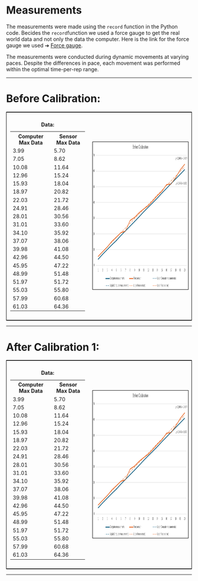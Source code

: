 # Measurements

The measurements were made using the `record` function in the Python code. Becides the `record`function we used a force gauge to get the real world data and not only the data the computer. Here is the link for the force gauge we used ➔ [Force gauge](https://docs.rs-online.com/ebc3/A700000007226729.pdf).
 
The measurements were conducted during dynamic movements at varying paces. Despite the differences in pace, each movement was performed within the optimal time-per-rep range.

___

# Before Calibration:
<table style="border-collapse: collapse; border: 1px solid black;">
    <tr>
        <td style="padding: 10px;">
            <!-- Tabell -->
            <table style="border-collapse: collapse;">
                <caption><strong>Data:</strong></caption>
                <tr>
                    <th>Computer Max Data</th>
                    <th>Sensor Max Data</th>
                </tr>
                <tr><td>3.99</td><td>5.70</td></tr>
                <tr><td>7.05</td><td>8.62</td></tr>
                <tr><td>10.08</td><td>11.64</td></tr>
                <tr><td>12.96</td><td>15.24</td></tr>
                <tr><td>15.93</td><td>18.04</td></tr>
                <tr><td>18.97</td><td>20.82</td></tr>
                <tr><td>22.03</td><td>21.72</td></tr>
                <tr><td>24.91</td><td>28.46</td></tr>
                <tr><td>28.01</td><td>30.56</td></tr>
                <tr><td>31.01</td><td>33.60</td></tr>
                <tr><td>34.10</td><td>35.92</td></tr>
                <tr><td>37.07</td><td>38.06</td></tr>
                <tr><td>39.98</td><td>41.08</td></tr>
                <tr><td>42.96</td><td>44.50</td></tr>
                <tr><td>45.95</td><td>47.22</td></tr>
                <tr><td>48.99</td><td>51.48</td></tr>
                <tr><td>51.97</td><td>51.72</td></tr>
                <tr><td>55.03</td><td>55.80</td></tr>
                <tr><td>57.99</td><td>60.68</td></tr>
                <tr><td>61.03</td><td>64.36</td></tr>
            </table>
        </td>
        <td style="padding: 10px;">
            <!-- Bild -->
            <img src="https://github.com/HugoPersson01/POWER-CABLE/blob/main/pictures/beforeCalibration.png" alt="My Image" width="600" height="400" style="border: 1px solid black;"/>
        </td>
    </tr>
</table>

___

# After Calibration 1:
<table style="border-collapse: collapse; border: 1px solid black;">
    <tr>
        <td style="padding: 10px;">
            <!-- Tabell -->
            <table style="border-collapse: collapse;">
                <caption><strong>Data:</strong></caption>
                <tr>
                    <th>Computer Max Data</th>
                    <th>Sensor Max Data</th>
                </tr>
                <tr><td>3.99</td><td>5.70</td></tr>
                <tr><td>7.05</td><td>8.62</td></tr>
                <tr><td>10.08</td><td>11.64</td></tr>
                <tr><td>12.96</td><td>15.24</td></tr>
                <tr><td>15.93</td><td>18.04</td></tr>
                <tr><td>18.97</td><td>20.82</td></tr>
                <tr><td>22.03</td><td>21.72</td></tr>
                <tr><td>24.91</td><td>28.46</td></tr>
                <tr><td>28.01</td><td>30.56</td></tr>
                <tr><td>31.01</td><td>33.60</td></tr>
                <tr><td>34.10</td><td>35.92</td></tr>
                <tr><td>37.07</td><td>38.06</td></tr>
                <tr><td>39.98</td><td>41.08</td></tr>
                <tr><td>42.96</td><td>44.50</td></tr>
                <tr><td>45.95</td><td>47.22</td></tr>
                <tr><td>48.99</td><td>51.48</td></tr>
                <tr><td>51.97</td><td>51.72</td></tr>
                <tr><td>55.03</td><td>55.80</td></tr>
                <tr><td>57.99</td><td>60.68</td></tr>
                <tr><td>61.03</td><td>64.36</td></tr>
            </table>
        </td>
        <td style="padding: 10px;">
            <!-- Bild change this-->
            <img src="https://github.com/HugoPersson01/POWER-CABLE/blob/main/pictures/beforeCalibration.png" alt="My Image" width="600" height="400" style="border: 1px solid black;"/>
        </td>
    </tr>
</table>

___ 

